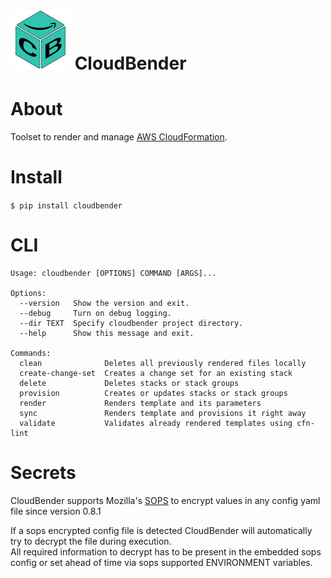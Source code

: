 # ![Logo](cloudbender.png) CloudBender

# About

Toolset to render and manage [AWS CloudFormation](https://aws.amazon.com/cloudformation).


# Install

`$ pip install cloudbender`


# CLI

```
Usage: cloudbender [OPTIONS] COMMAND [ARGS]...

Options:
  --version   Show the version and exit.
  --debug     Turn on debug logging.
  --dir TEXT  Specify cloudbender project directory.
  --help      Show this message and exit.

Commands:
  clean              Deletes all previously rendered files locally
  create-change-set  Creates a change set for an existing stack
  delete             Deletes stacks or stack groups
  provision          Creates or updates stacks or stack groups
  render             Renders template and its parameters
  sync               Renders template and provisions it right away
  validate           Validates already rendered templates using cfn-lint
```

# Secrets

CloudBender supports Mozilla's [SOPS](https://github.com/mozilla/sops) to encrypt values in any config yaml file since version 0.8.1  


If a sops encrypted config file is detected CloudBender will automatically try to decrypt the file during execution.  
All required information to decrypt has to be present in the embedded sops config or set ahead of time via sops supported ENVIRONMENT variables.
